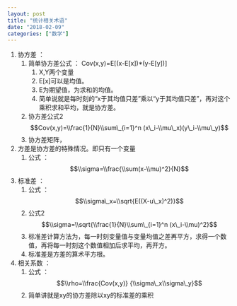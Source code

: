 ```yaml
---
layout: post
title: "统计相关术语"
date: "2018-02-09"
categories: ["数学"]
---
```


1. 协方差 ：
    1. 简单协方差公式 ： Cov(x,y)=E\[(x-E\[x\])\*(y-E\[y\])\]
        1. X,Y两个变量
        2. E\[x\]可以是均值。
        3. E为期望值，为求和的均值。
        4. 简单说就是每时刻的“x于其均值只差”乘以“y于其均值只差”，再对这个乘积求和平均，就是协方差。
    2. 协方差公式2 $$Cov(x,y)=\\frac{1}{N}\\sum\_{i=1}^n (x\_i-\\mu\_x)(y\_i-\\mu\_y)$$
    3. 协方差矩阵，
2. 方差是协方差的特殊情况。即只有一个变量
    1. 公式 ： $$\\sigma=\\frac{\\sum(x-\\mu)^2}{N}$$
3. 标准差 ：
    1. 公式 ： $$\\sigma\_x=\\sqrt{E((X-u\_x)^2)}$$
    2. 公式2 $$\\sigma=\\sqrt{\\frac{1}{N}\\sum\_{i=1}^n (x\_i-\\mu)^2}$$
    3. 标准差计算方法为，每一时刻变量值与变量均值之差再平方，求得一个数值，再将每一时刻这个数值相加后求平均，再开方。
    4. 标准差是方差的算术平方根。
4. 相关系数 ：
    1. 公式 ： $$\\rho=\\frac{Cov(x,y)} {\\sigma\_x\\sigma\_y}$$
    2. 简单讲就是xy的协方差除以xy的标准差的乘积
